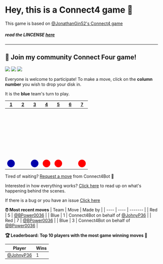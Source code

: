 # Hey, this is a Connect4 game 🔢

This game is based on [@JonathanGin52's Connect4 game](https://github.com/JonathanGin52/JonathanGin52)

##### read the LINCENSE [here](https://github.com/JohnyP36/Connect4/blob/main/LICENSE)

---

## :game_die: Join my community Connect Four game!
![](https://img.shields.io/badge/Moves%20played-41-blue)
![](https://img.shields.io/badge/Completed%20games-1-brightgreen)
![](https://img.shields.io/badge/Total%20players-3-orange)

Everyone is welcome to participate! To make a move, click on the **column number** you wish to drop your disk in.

It is the **blue** team's turn to play.

|[1](https://github.com/JohnyP36/Connect4/issues/new?title=connect4%7Cdrop%7Cblue%7C1&body=Just+push+%27Submit+new+issue%27+without+editing+the+title.+The+README+will+be+updated+after+approximately+30+seconds.)|[2](https://github.com/JohnyP36/Connect4/issues/new?title=connect4%7Cdrop%7Cblue%7C2&body=Just+push+%27Submit+new+issue%27+without+editing+the+title.+The+README+will+be+updated+after+approximately+30+seconds.)|[3](https://github.com/JohnyP36/Connect4/issues/new?title=connect4%7Cdrop%7Cblue%7C3&body=Just+push+%27Submit+new+issue%27+without+editing+the+title.+The+README+will+be+updated+after+approximately+30+seconds.)|[4](https://github.com/JohnyP36/Connect4/issues/new?title=connect4%7Cdrop%7Cblue%7C4&body=Just+push+%27Submit+new+issue%27+without+editing+the+title.+The+README+will+be+updated+after+approximately+30+seconds.)|[5](https://github.com/JohnyP36/Connect4/issues/new?title=connect4%7Cdrop%7Cblue%7C5&body=Just+push+%27Submit+new+issue%27+without+editing+the+title.+The+README+will+be+updated+after+approximately+30+seconds.)|[6](https://github.com/JohnyP36/Connect4/issues/new?title=connect4%7Cdrop%7Cblue%7C6&body=Just+push+%27Submit+new+issue%27+without+editing+the+title.+The+README+will+be+updated+after+approximately+30+seconds.)|[7](https://github.com/JohnyP36/Connect4/issues/new?title=connect4%7Cdrop%7Cblue%7C7&body=Just+push+%27Submit+new+issue%27+without+editing+the+title.+The+README+will+be+updated+after+approximately+30+seconds.)|
| - | - | - | - | - | - | - |
|![](https://raw.githubusercontent.com/JohnyP36/Connect4/main/images/blank.png)|![](https://raw.githubusercontent.com/JohnyP36/Connect4/main/images/blank.png)|![](https://raw.githubusercontent.com/JohnyP36/Connect4/main/images/blank.png)|![](https://raw.githubusercontent.com/JohnyP36/Connect4/main/images/blank.png)|![](https://raw.githubusercontent.com/JohnyP36/Connect4/main/images/blank.png)|![](https://raw.githubusercontent.com/JohnyP36/Connect4/main/images/blank.png)|![](https://raw.githubusercontent.com/JohnyP36/Connect4/main/images/blank.png)|
|![](https://raw.githubusercontent.com/JohnyP36/Connect4/main/images/blank.png)|![](https://raw.githubusercontent.com/JohnyP36/Connect4/main/images/blank.png)|![](https://raw.githubusercontent.com/JohnyP36/Connect4/main/images/blank.png)|![](https://raw.githubusercontent.com/JohnyP36/Connect4/main/images/blank.png)|![](https://raw.githubusercontent.com/JohnyP36/Connect4/main/images/blank.png)|![](https://raw.githubusercontent.com/JohnyP36/Connect4/main/images/blank.png)|![](https://raw.githubusercontent.com/JohnyP36/Connect4/main/images/blank.png)|
|![](https://raw.githubusercontent.com/JohnyP36/Connect4/main/images/blank.png)|![](https://raw.githubusercontent.com/JohnyP36/Connect4/main/images/blank.png)|![](https://raw.githubusercontent.com/JohnyP36/Connect4/main/images/blank.png)|![](https://raw.githubusercontent.com/JohnyP36/Connect4/main/images/blank.png)|![](https://raw.githubusercontent.com/JohnyP36/Connect4/main/images/blank.png)|![](https://raw.githubusercontent.com/JohnyP36/Connect4/main/images/blank.png)|![](https://raw.githubusercontent.com/JohnyP36/Connect4/main/images/blank.png)|
|![](https://raw.githubusercontent.com/JohnyP36/Connect4/main/images/blank.png)|![](https://raw.githubusercontent.com/JohnyP36/Connect4/main/images/blank.png)|![](https://raw.githubusercontent.com/JohnyP36/Connect4/main/images/blank.png)|![](https://raw.githubusercontent.com/JohnyP36/Connect4/main/images/blank.png)|![](https://raw.githubusercontent.com/JohnyP36/Connect4/main/images/blank.png)|![](https://raw.githubusercontent.com/JohnyP36/Connect4/main/images/blank.png)|![](https://raw.githubusercontent.com/JohnyP36/Connect4/main/images/blank.png)|
|![](https://raw.githubusercontent.com/JohnyP36/Connect4/main/images/blank.png)|![](https://raw.githubusercontent.com/JohnyP36/Connect4/main/images/blank.png)|![](https://raw.githubusercontent.com/JohnyP36/Connect4/main/images/blank.png)|![](https://raw.githubusercontent.com/JohnyP36/Connect4/main/images/blank.png)|![](https://raw.githubusercontent.com/JohnyP36/Connect4/main/images/blank.png)|![](https://raw.githubusercontent.com/JohnyP36/Connect4/main/images/blank.png)|![](https://raw.githubusercontent.com/JohnyP36/Connect4/main/images/blank.png)|
|![](https://raw.githubusercontent.com/JohnyP36/Connect4/main/images/blue.png)|![](https://raw.githubusercontent.com/JohnyP36/Connect4/main/images/blank.png)|![](https://raw.githubusercontent.com/JohnyP36/Connect4/main/images/blue.png)|![](https://raw.githubusercontent.com/JohnyP36/Connect4/main/images/red.png)|![](https://raw.githubusercontent.com/JohnyP36/Connect4/main/images/red.png)|![](https://raw.githubusercontent.com/JohnyP36/Connect4/main/images/blank.png)|![](https://raw.githubusercontent.com/JohnyP36/Connect4/main/images/red.png)|

Tired of waiting? [Request a move](https://github.com/JohnyP36/Connect4/issues/new?title=connect4%7Cdrop%7Cblue%7Cai&body=Just+push+%27Submit+new+issue%27+without+editing+the+title.+The+README+will+be+updated+after+approximately+30+seconds.) from Connect4Bot :robot: 

Interested in how everything works? [Click here](https://github.com/JohnyP36/Connect4/tree/main/connect4) to read up on what's happening behind the scenes.

If there is a bug or you have an issue [Click here](https://github.com/JohnyP36/Connect4/issues)

**:alarm_clock: Most recent moves**
| Team | Move | Made by |
| ---- | ---- | ------- |
| Red | 5 | [@BPower0036](https://github.com/BPower0036) |
| Blue | 1 | Connect4Bot on behalf of [@JohnyP36](https://github.com/JohnyP36) |
| Red | 7 | [@BPower0036](https://github.com/BPower0036) |
| Blue | 3 | Connect4Bot on behalf of [@BPower0036](https://github.com/BPower0036) |

**:trophy: Leaderboard: Top 10 players with the most game winning moves :1st_place_medal:**
   
| Player | Wins |
| ------ | -----|
| [@JohnyP36](https://github.com/JohnyP36) | 1 |
